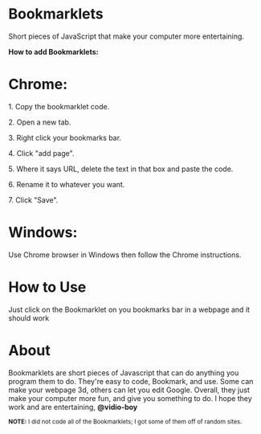 <html>
  <head><h1>Bookmarklets</h1></head>
  <p>Short pieces of JavaScript that make your computer more entertaining.</p>

<b>How to add Bookmarklets:</b>

  <h1>Chrome:</h1>

<p>1. Copy the bookmarklet code.</p>
<p>2. Open a new tab.</p>
<p>3. Right click your bookmarks bar.</p>
<p>4. Click "add page".</p>
<p>5. Where it says URL, delete the text in that box and paste the code.</p>
<p>6. Rename it to whatever you want.</p>
<p>7. Click "Save".</p>

  <h1>Windows:</h1>

<p>Use Chrome browser in Windows then follow the Chrome instructions.</p>

  <h1>How to Use</h1>
<p>Just click on the Bookmarklet on you bookmarks bar in a webpage and it should work</p>

 <h1>About</h1>
<p>Bookmarklets are short pieces of Javascript that can do anything you program them to do. They're easy to code, Bookmark, and use. Some can make your webpage 3d, others can let you edit Google. Overall, they just make your computer more fun, and give you something to do. I hope they work and are entertaining, 
<b>@vidio-boy</b></p>

<p><footer><small> <b>NOTE:</b> I did not code all of the Bookmarklets; I got some of them off of random sites.</small><footer></p>
